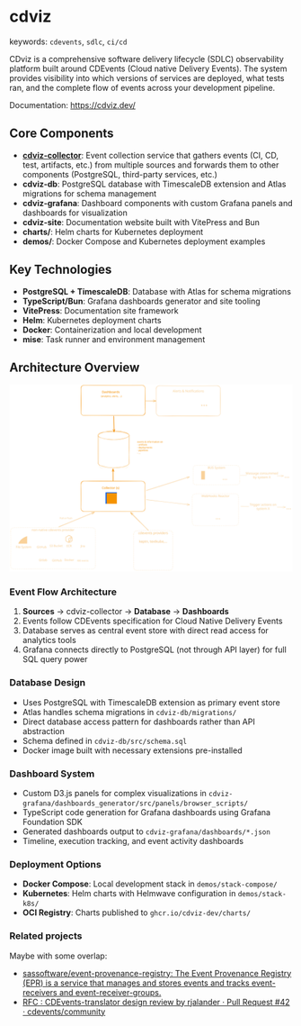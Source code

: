 # cdviz

keywords: `cdevents`, `sdlc`, `ci/cd`

CDviz is a comprehensive software delivery lifecycle (SDLC) observability platform built around CDEvents (Cloud native Delivery Events). The system provides visibility into which versions of services are deployed, what tests ran, and the complete flow of events across your development pipeline.

Documentation: <https://cdviz.dev/>

## Core Components

- **[cdviz-collector](https://github.com/cdviz-dev/cdviz-collector)**: Event collection service that gathers events (CI, CD, test, artifacts, etc.) from multiple sources and forwards them to other components (PostgreSQL, third-party services, etc.)
- **cdviz-db**: PostgreSQL database with TimescaleDB extension and Atlas migrations for schema management
- **cdviz-grafana**: Dashboard components with custom Grafana panels and dashboards for visualization
- **cdviz-site**: Documentation website built with VitePress and Bun
- **charts/**: Helm charts for Kubernetes deployment
- **demos/**: Docker Compose and Kubernetes deployment examples

## Key Technologies

- **PostgreSQL + TimescaleDB**: Database with Atlas for schema migrations
- **TypeScript/Bun**: Grafana dashboards generator and site tooling
- **VitePress**: Documentation site framework
- **Helm**: Kubernetes deployment charts
- **Docker**: Containerization and local development
- **mise**: Task runner and environment management

## Architecture Overview

![cdviz architecture](cdviz-site/assets/architectures/overview_04.excalidraw.svg)

### Event Flow Architecture

1. **Sources** → cdviz-collector → **Database** → **Dashboards**
2. Events follow CDEvents specification for Cloud Native Delivery Events
3. Database serves as central event store with direct read access for analytics tools
4. Grafana connects directly to PostgreSQL (not through API layer) for full SQL query power

### Database Design

- Uses PostgreSQL with TimescaleDB extension as primary event store
- Atlas handles schema migrations in `cdviz-db/migrations/`
- Direct database access pattern for dashboards rather than API abstraction
- Schema defined in `cdviz-db/src/schema.sql`
- Docker image built with necessary extensions pre-installed

### Dashboard System

- Custom D3.js panels for complex visualizations in `cdviz-grafana/dashboards_generator/src/panels/browser_scripts/`
- TypeScript code generation for Grafana dashboards using Grafana Foundation SDK
- Generated dashboards output to `cdviz-grafana/dashboards/*.json`
- Timeline, execution tracking, and event activity dashboards

### Deployment Options

- **Docker Compose**: Local development stack in `demos/stack-compose/`
- **Kubernetes**: Helm charts with Helmwave configuration in `demos/stack-k8s/`
- **OCI Registry**: Charts published to `ghcr.io/cdviz-dev/charts/`

### Related projects

Maybe with some overlap:

- [sassoftware/event-provenance-registry: The Event Provenance Registry (EPR) is a service that manages and stores events and tracks event-receivers and event-receiver-groups.](https://github.com/sassoftware/event-provenance-registry)
- [RFC : CDEvents-translator design review by rjalander · Pull Request #42 · cdevents/community](https://github.com/cdevents/community/pull/42)

